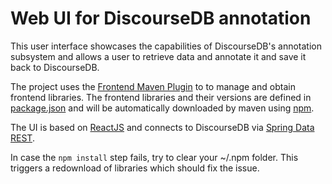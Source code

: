# Web UI for DiscourseDB annotation

This user interface showcases the capabilities of DiscourseDB's annotation subsystem and allows a user to retrieve data and annotate it and save it back to DiscourseDB.

The project uses the [Frontend Maven Plugin](https://github.com/eirslett/frontend-maven-plugin) to to manage and obtain frontend libraries. The frontend libraries and their versions are defined in [package.json](https://github.com/DiscourseDB/discoursedb-annotation-ui/blob/master/src/main/resources/static/package.json) and will be automatically downloaded by maven using [npm](https://www.npmjs.com/).

The UI is based on [ReactJS](https://facebook.github.io/react/) and connects to DiscourseDB via [Spring Data REST](http://projects.spring.io/spring-data-rest/).

In case the ```npm install``` step fails, try to clear your ~/.npm folder. This triggers a redownload of libraries which should fix the issue.
